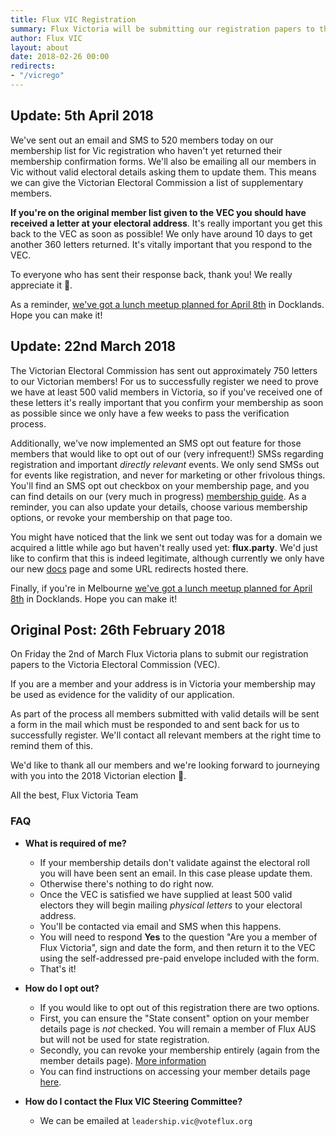 ```yaml
---
title: Flux VIC Registration
summary: Flux Victoria will be submitting our registration papers to the VEC on Friday 2nd of March. This post contains relevant information for members.
author: Flux VIC
layout: about
date: 2018-02-26 00:00
redirects:
- "/vicrego"
---
```


## Update: 5th April 2018

We've sent out an email and SMS to 520 members today on our membership list for Vic registration who haven't yet returned their membership confirmation forms. We'll also be emailing all our members in Vic without valid electoral details asking them to update them. This means we can give the Victorian Electoral Commission a list of supplementary members.

**If you're on the original member list given to the VEC you should have received a letter at your electoral address**. It's really important you get this back to the VEC as soon as possible! We only have around 10 days to get another 360 letters returned. It's vitally important that you respond to the VEC.

To everyone who has sent their response back, thank you! We really appreciate it 🙂.

As a reminder, [we've got a lunch meetup planned for April 8th](https://www.facebook.com/events/2017045251842970/) in Docklands. Hope you can make it!

## Update: 22nd March 2018

The Victorian Electoral Commission has sent out approximately 750 letters to our Victorian members! For us to successfully register we need to prove we have at least 500 valid members in Victoria, so if you've received one of these letters it's really important that you confirm your membership as soon as possible since we only have a few weeks to pass the verification process.

Additionally, we've now implemented an SMS opt out feature for those members that would like to opt out of our (very infrequent!) SMSs regarding registration and important *directly relevant* events. We only send SMSs out for events like registration, and never for marketing or other frivolous things. You'll find an SMS opt out checkbox on your membership page, and you can find details on our (very much in progress) [membership guide](https://flux.party/sms). As a reminder, you can also update your details, choose various membership options, or revoke your membership on that page too.

You might have noticed that the link we sent out today was for a domain we acquired a little while ago but haven't really used yet: __flux.party__. We'd just like to confirm that this is indeed legitimate, although currently we only have our new [docs](https://docs.flux.party) page and some URL redirects hosted there.

Finally, if you're in Melbourne [we've got a lunch meetup planned for April 8th](https://www.facebook.com/events/2017045251842970/) in Docklands. Hope you can make it!

## Original Post: 26th February 2018

On Friday the 2nd of March Flux Victoria plans to submit our registration papers to the Victoria Electoral Commission (VEC).

If you are a member and your address is in Victoria your membership may be used as evidence for the validity of our application.

As part of the process all members submitted with valid details will be sent a form in the mail which must be responded to and sent back for us to successfully register. We'll contact all relevant members at the right time to remind them of this.

We'd like to thank all our members and we're looking forward to journeying with you into the 2018 Victorian election 🙂.

All the best,
Flux Victoria Team

### FAQ

* __What is required of me?__
  * If your membership details don't validate against the electoral roll you will have been sent an email. In this case please update them.
  * Otherwise there's nothing to do right now.
  * Once the VEC is satisfied we have supplied at least 500 valid electors they will begin mailing _physical letters_ to your electoral address.
  * You'll be contacted via email and SMS when this happens.
  * You will need to respond **Yes** to the question "Are you a member of Flux Victoria", sign and date the form, and then return it to the VEC using the self-addressed pre-paid envelope included with the form.
  * That's it!

* __How do I opt out?__
  * If you would like to opt out of this registration there are two options.
  * First, you can ensure the "State consent" option on your member details page is _not_ checked. You will remain a member of Flux AUS but will not be used for state registration.
  * Secondly, you can revoke your membership entirely (again from the member details page). [More information](https://voteflux.org/about/faq/#how-can-i-revoke-my-membership)
  * You can find instructions on accessing your member details page [here](https://voteflux.org/about/faq/#where-is-my-member-details-page).

* __How do I contact the Flux VIC Steering Committee?__
  * We can be emailed at `leadership.vic@voteflux.org`
